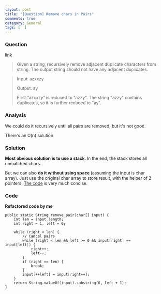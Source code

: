 ```yaml
---
layout: post
title: "[Question] Remove chars in Pairs"
comments: true
category: General
tags: [  ]
---
```


### Question 

[link](http://www.geeksforgeeks.org/recursively-remove-adjacent-duplicates-given-string/)

> Given a string, recursively remove adjacent duplicate characters from string. The output string should not have any adjacent duplicates.

> Input:  azxxzy
>
> Output: ay
>
> First "azxxzy" is reduced to "azzy". The string "azzy" contains duplicates, so it is further reduced to "ay". 

### Analysis

We could do it recursively until all pairs are removed, but it's not good. 

There's an O(n) solution. 

### Solution

__Most obvious solution is to use a stack__. In the end, the stack stores all unmatched chars. 

But we can also __do it without using space__ (assuming the input is char array). Just use the original char array to store result, with the helper of 2 pointers. [The code](http://tech-queries.blogspot.sg/2011/02/remove-pairs.html) is very much concise. 

### Code

__Refactored code by me__

	public static String remove_pair(char[] input) {
		int len = input.length;
		int right = 1, left = 0;

		while (right < len) {
			// Cancel pairs
			while (right < len && left >= 0 && input[right] == input[left]) {
				right++;
				left--;
			}
			if (right == len) {
				break;
			}
			input[++left] = input[right++];
		}
		return String.valueOf(input).substring(0, left + 1);
	}
